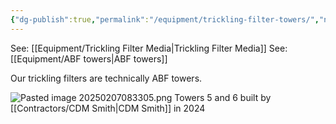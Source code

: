 ```yaml
---
{"dg-publish":true,"permalink":"/equipment/trickling-filter-towers/","noteIcon":"","created":"2025-02-07T08:31:06.445-06:00"}
---
```



See: [[Equipment/Trickling Filter Media\|Trickling Filter Media]]
See: [[Equipment/ABF towers\|ABF towers]]

Our trickling filters are technically ABF towers.

![Pasted image 20250207083305.png](/img/user/Pasted%20image%2020250207083305.png)
Towers 5 and 6 built by [[Contractors/CDM Smith\|CDM Smith]] in 2024